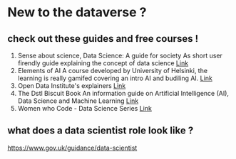 # New to the dataverse ? 

## check out these guides and free courses ! 

1. Sense about science, Data Science: A guide for society
As short user firendly guide explaining the concept of data science
[Link](https://askforevidence.org/articles/data-science-a-guide-for-society)
2. Elements of AI 
A course developed by University of Helsinki, the learning is really gamifed covering an intro AI and budiling AI.
[Link](https://course.elementsofai.com/)
3. Open Data Institute's explainers 
[Link](https://theodi.org/knowledge-opinion/explainers/)
4. The Dstl Biscuit Book
An information guide on Artificial Intelligence (AI), Data Science and Machine Learning
[Link](https://www.gov.uk/government/publications/the-dstl-biscuit-book)
5. Women who Code - Data Science Series 
[Link](https://www.youtube.com/watch?v=7E_XpmM0Tw8&list=PLVcEZG2JPVhcOGRWbtmocId5_TBNi-ZG2&ab_channel=WomenWhoCode)

## what does a data scientist role look like ?
https://www.gov.uk/guidance/data-scientist
